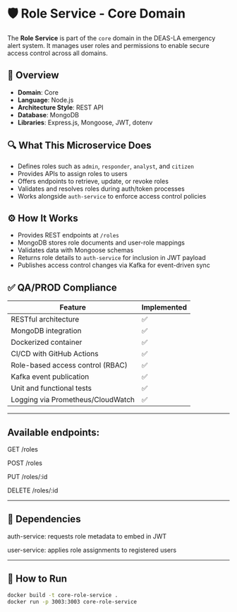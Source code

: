 # 🛡️ Role Service - Core Domain

The **Role Service** is part of the `core` domain in the DEAS-LA emergency alert system. It manages user roles and permissions to enable secure access control across all domains.

## 📌 Overview
- **Domain**: Core
- **Language**: Node.js
- **Architecture Style**: REST API
- **Database**: MongoDB
- **Libraries**: Express.js, Mongoose, JWT, dotenv

## 🔍 What This Microservice Does
- Defines roles such as `admin`, `responder`, `analyst`, and `citizen`
- Provides APIs to assign roles to users
- Offers endpoints to retrieve, update, or revoke roles
- Validates and resolves roles during auth/token processes
- Works alongside `auth-service` to enforce access control policies

## ⚙️ How It Works
- Provides REST endpoints at `/roles`
- MongoDB stores role documents and user-role mappings
- Validates data with Mongoose schemas
- Returns role details to `auth-service` for inclusion in JWT payload
- Publishes access control changes via Kafka for event-driven sync

## ✅ QA/PROD Compliance
| Feature                           | Implemented |
|-----------------------------------|-------------|
| RESTful architecture              | ✅          |
| MongoDB integration               | ✅          |
| Dockerized container              | ✅          |
| CI/CD with GitHub Actions         | ✅          |
| Role-based access control (RBAC)  | ✅          |
| Kafka event publication           | ✅          |
| Unit and functional tests         | ✅          |
| Logging via Prometheus/CloudWatch | ✅          |

---

## Available endpoints:

GET /roles

POST /roles

PUT /roles/:id

DELETE /roles/:id

--- 

## 🔄 Dependencies
auth-service: requests role metadata to embed in JWT

user-service: applies role assignments to registered users

---

## 🚀 How to Run
```bash
docker build -t core-role-service .
docker run -p 3003:3003 core-role-service
